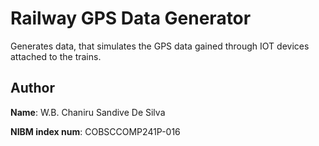# Railway GPS Data Generator

Generates data, that simulates the GPS data gained through IOT devices attached to the trains.

## Author
**Name**: W.B. Chaniru Sandive De Silva

**NIBM index num**: COBSCCOMP241P-016
